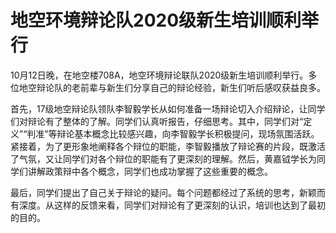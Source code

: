 地空环境辩论队2020级新生培训顺利举行
=======================================
10月12日晚，在地空楼708A，地空环境辩论联队2020级新生培训顺利举行。多位地空辩论队的老前辈与新生们分享自己的辩论经验，新生们听后感叹获益良多。  

首先，17级地空辩论队领队李智毅学长从如何准备一场辩论切入介绍辩论，让同学们对辩论有了整体的了解。同学们认真听报告，仔细思考。其中，同学们对“定义”“判准”等辩论基本概念比较感兴趣，向李智毅学长积极提问，现场氛围活跃。紧接着，为了更形象地阐释各个辩位的职能，李智毅播放了辩论赛的片段，既激活了气氛，又让同学们对各个辩位的职能有了更深刻的理解。然后，黄嘉钺学长为同学们讲解政策辩中各个概念，同学们也成功掌握了这些重要的概念。  

最后，同学们提出了自己关于辩论的疑问。每个问题都经过了系统的思考，新颖而有深度。从这样的反馈来看，同学们对辩论有了更深刻的认识，培训也达到了最初的目的。
